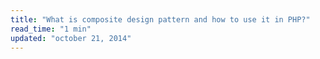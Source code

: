 ```yaml
---
title: "What is composite design pattern and how to use it in PHP?"
read_time: "1 min"
updated: "october 21, 2014"
---
```


